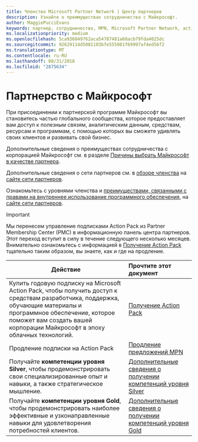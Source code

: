 ```yaml
---
title: Членство Microsoft Partner Network | Центр партнеров
description: Узнайте о преимуществах сотрудничества с Майкрософт.
author: MaggiePucciEvans
keywords: партнер, сотрудничество, MPN, Microsoft Partner Network, action pack, MAPS, подписка action pack, преимущества, преимущества MPN, членство, silver, gold, компетенции
ms.localizationpriority: medium
ms.openlocfilehash: 5ca936849762aca54787481a68acb79fda4025dc
ms.sourcegitcommit: 92629114d5081103bfe555081f69997af4ed56f2
ms.translationtype: MT
ms.contentlocale: ru-RU
ms.lasthandoff: 08/31/2018
ms.locfileid: "2875634"
---
```

# <a name="partner-with-microsoft"></a>Партнерство с Майкрософт

При присоединении к партнерской программе Майкрософт вы становитесь частью глобального сообщества, которое предоставляет вам доступ к полезным связям, аналитическим данным, средствам, ресурсам и программам, с помощью которых вы сможете удивлять своих клиентов и развивать свой бизнес. 

Дополнительные сведения о преимуществах сотрудничества с корпорацией Майкрософт см. в разделе [Причины выбрать Майкрософт в качестве партнера](https://partner.microsoft.com/business-opportunities/why-microsoft). 

Дополнительные сведения о сети партнеров см. в [обзоре членства](https://partner.microsoft.com/membership) на [сайте сети партнеров](https://partner.microsoft.com). 

Ознакомьтесь с уровнями членства и [преимуществами, связанными с правами на внутреннее использование программного обеспечения](https://partner.microsoft.com/membership/internal-use-software), на [сайте сети партнеров](https://partner.microsoft.com). 

>[!IMPORTANT]
>Мы перенесем управление подписками Action Pack из Partner Membership Center (PMC) в информационную панель центра партнеров. Этот переход вступит в силу в течение следующего несколько месяцев. Внимательно ознакомьтесь с информацией в [Получение Action Pack](mpn-get-action-pack.md) тщательно таким образом, вы знаете, как и где на продление.  

|**Действие**   |**Прочтите этот документ**   |
|-----------------|:---------------------------|
|Купить годовую подписку на Microsoft Action Pack, чтобы получить доступ к средствам разработчика, поддержка, обучающие материалы и программное обеспечение, которое поможет вам создать вашей корпорации Майкрософт в эпоху облачных технологий. | [Получение Action Pack](mpn-get-action-pack.md)|
|Продление подписки на Action Pack   |[Продление предложений MPN](renew-mpn-offers.md)|
|Получайте **компетенции уровня Silver**, чтобы продемонстрировать свои специализированные опыт и навыки, а также стратегическое мышление.|[Дополнительные сведения о получении компетенций уровня Silver](https://partner.microsoft.com/membership/competencies)|
|Получайте **компетенции уровня Gold**, чтобы продемонстрировать наиболее эффективные и узконаправленные навыки для удовлетворения потребностей клиентов. |[Дополнительные сведения о получении компетенций уровня Gold](https://partner.microsoft.com/membership/competencies)|




